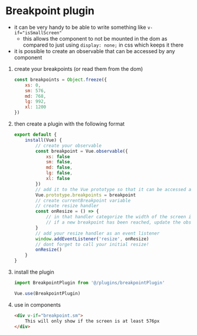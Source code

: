 # Breakpoint plugin

- it can be very handy to be able to write something like `v-if="isSmallScreen"`
  - this allows the component to not be mounted in the dom as compared to just using `display: none;` in css which keeps it there
- it is possible to create an observable that can be accessed by any component
1. create your breakpoints (or read them from the dom)
    ```js
    const breakpoints = Object.freeze({
        xs: 0,
        sm: 576,
        md: 768,
        lg: 992,
        xl: 1200
    })
    ```
2. then create a plugin with the following format
    ```js
    export default {
        install(Vue) {
            // create your observable
            const breakpoint = Vue.observable({
                xs: false
                sm: false,
                md: false,
                lg: false,
                xl: false
            })
            // add it to the Vue prototype so that it can be accessed anywhere
            Vue.prototype.breakpoints = breakpoint
            // create currentBreakpoint variable
            // create resize handler
            const onResize = () => {
                // in that handler categorize the width of the screen into a breakpoint
                // if a new breakpoint has been reached, update the observable object
            }
            // add your resize handler as an event listener
            window.addEventListener('resize', onResize)
            // dont forget to call your initial resize!
            onResize()
        }
    }
    ```
3. install the plugin
    ```js
    import BreakpointPlugin from '@/plugins/breakpointPlugin'

    Vue.use(BreakpointPlugin)
    ```
4. use in components
    ```html
    <div v-if="breakpoint.sm">
        This will only show if the screen is at least 576px
    </div>
    ```